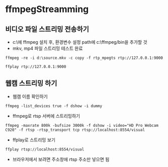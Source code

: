 # ffmpegStreamming

## 비디오 파일 스트리밍 전송하기  
- c:\에 ffmpeg 설치 후, 환경변수 설정 path에 c:\ffmpeg/bin을 추가할 것
- mkv, mp4 파일 스트리밍 테스트 완료  
```
ffmpeg -re -i d:\source.mkv -c copy -f rtp_mpegts rtp://127.0.0.1:9000
```
```
ffplay rtp://127.0.0.1:9000
```

## 웹캠 스트리밍 하기  
- 웹캠 이름 확인하기  
```
ffmpeg -list_devices true -f dshow -i dummy  
```
- ffmpeg로 rtsp 서버에 스트리밍하기  
```
ffmpeg -maxrate 800k -bufsize 3000k -f dshow -i video="HD Pro Webcam C920" -f rtsp -rtsp_transport tcp rtsp://localhost:8554/visual
```
- ffplay로 스트리밍 보기  
```
ffplay rtsp://localhost:8554/visual
```
- 브라우저에서 보려면 주소창에 rtsp 주소만 넣으면 됨  
